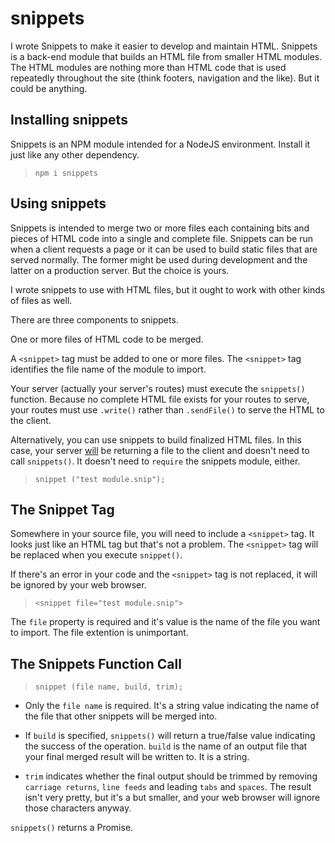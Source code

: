 # snippets

I wrote Snippets to make it easier to develop and maintain HTML.  Snippets is a back-end module that builds an HTML file from smaller HTML modules.  The HTML modules are nothing more than HTML code that is used repeatedly throughout the site (think footers, navigation and the like).  But it could be anything.

## Installing snippets

Snippets is an NPM module intended for a NodeJS environment.  Install it just like any other dependency.

>`npm i snippets`

## Using snippets

Snippets is intended to merge two or more files each containing bits and pieces of HTML code into a single and complete file.  Snippets can be run when a client requests a page or it can be used to build static files that are served normally.  The former might be used during development and the latter on a production server.  But the choice is yours.

I wrote snippets to use with HTML files, but it ought to work with other kinds of files as well.

There are three components to snippets.

One or more files of HTML code to be merged.

A `<snippet>` tag must be added to one or more files.  The `<snippet>` tag identifies the file name of the module to import.

Your server (actually your server's routes) must execute the `snippets()` function.  Because no complete HTML file exists for your routes to serve, your routes must use `.write()` rather than `.sendFile()` to serve the HTML to the client.

Alternatively, you can use snippets to build finalized HTML files.  In this case, your server <u>will</u> be returning a file to the client and doesn't need to call `snippets()`.  It doesn't need to `require` the snippets module, either.

>`snippet ("test module.snip");`

## The Snippet Tag

Somewhere in your source file, you will need to include a `<snippet>` tag.  It looks just like an HTML tag but that's not a problem.  The `<snippet>` tag will be replaced when you execute `snippet()`.

If there's an error in your code and the `<snippet>` tag is not replaced, it will be ignored by your web browser.

>`<snippet file="test module.snip">`

The `file` property is required and it's value is the name of the file you want to import.  The file extention is unimportant.

## The Snippets Function Call

>`snippet (file name, build, trim);`

- Only the `file name` is required.  It's a string value indicating the name of the file that other snippets will be merged into.

- If `build` is specified, `snippets()` will return a true/false value indicating the success of the operation.  `build` is the name of an output file that your final merged result will be written to.  It is a string.

- `trim` indicates whether the final output should be trimmed by removing `carriage returns`, `line feeds` and leading `tabs` and `spaces`.  The result isn't very pretty, but it's a but smaller, and your web browser will ignore those characters anyway.

`snippets()` returns a Promise.